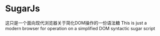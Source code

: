 # SugarJs
这只是一个面向现代浏览器关于简化DOM操作的一份语法糖
This is just a modern browser for operation on a simplified DOM syntactic sugar script